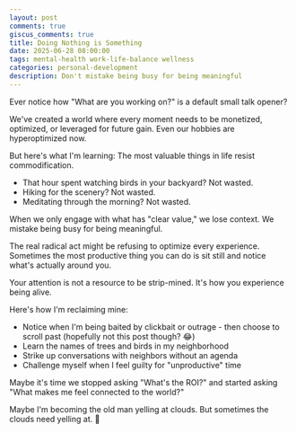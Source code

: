 ```yaml
---
layout: post
comments: true
giscus_comments: true
title: Doing Nothing is Something
date: 2025-06-28 08:00:00
tags: mental-health work-life-balance wellness
categories: personal-development
description: Don't mistake being busy for being meaningful
---
```


Ever notice how "What are you working on?" is a default small talk opener?

We've created a world where every moment needs to be monetized, optimized, or leveraged for future gain. Even our hobbies are hyperoptimized now.

But here's what I'm learning: The most valuable things in life resist commodification.

- That hour spent watching birds in your backyard? Not wasted.
- Hiking for the scenery? Not wasted.
- Meditating through the morning? Not wasted.

When we only engage with what has "clear value," we lose context. We mistake being busy for being meaningful.

The real radical act might be refusing to optimize every experience. Sometimes the most productive thing you can do is sit still and notice what's actually around you.

Your attention is not a resource to be strip-mined. It's how you experience being alive.

Here's how I'm reclaiming mine:

- Notice when I'm being baited by clickbait or outrage - then choose to scroll past (hopefully not this post though? 😂)
- Learn the names of trees and birds in my neighborhood
- Strike up conversations with neighbors without an agenda
- Challenge myself when I feel guilty for "unproductive" time

Maybe it's time we stopped asking "What's the ROI?" and started asking "What makes me feel connected to the world?"

Maybe I'm becoming the old man yelling at clouds. But sometimes the clouds need yelling at. 🤣
